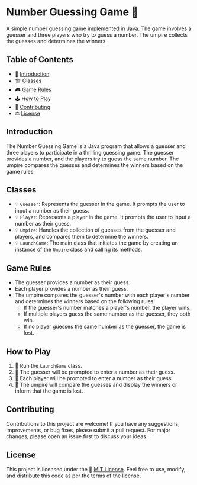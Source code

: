 # Number Guessing Game 🎲

A simple number guessing game implemented in Java. The game involves a guesser and three players who try to guess a number. The umpire collects the guesses and determines the winners.

## Table of Contents
- 📜 [Introduction](#introduction)
- 🏗️ [Classes](#classes)
- 🎮 [Game Rules](#game-rules)
- 🕹️ [How to Play](#how-to-play)
- 🤝 [Contributing](#contributing)
- ⚖️ [License](#license)

## Introduction
The Number Guessing Game is a Java program that allows a guesser and three players to participate in a thrilling guessing game. The guesser provides a number, and the players try to guess the same number. The umpire compares the guesses and determines the winners based on the game rules.

## Classes
- 💡 `Guesser`: Represents the guesser in the game. It prompts the user to input a number as their guess.
- 💡 `Player`: Represents a player in the game. It prompts the user to input a number as their guess.
- 💡 `Umpire`: Handles the collection of guesses from the guesser and players, and compares them to determine the winners.
- 💡 `LaunchGame`: The main class that initiates the game by creating an instance of the `Umpire` class and calling its methods.

## Game Rules
- The guesser provides a number as their guess.
- Each player provides a number as their guess.
- The umpire compares the guesser's number with each player's number and determines the winners based on the following rules:
  - If the guesser's number matches a player's number, the player wins.
  - If multiple players guess the same number as the guesser, they both win.
  - If no player guesses the same number as the guesser, the game is lost.

## How to Play
1. 🏁 Run the `LaunchGame` class.
2. 🎯 The guesser will be prompted to enter a number as their guess.
3. 🎯 Each player will be prompted to enter a number as their guess.
4. 🏅 The umpire will compare the guesses and display the winners or inform that the game is lost.

## Contributing
Contributions to this project are welcome! If you have any suggestions, improvements, or bug fixes, please submit a pull request. For major changes, please open an issue first to discuss your ideas.

## License
This project is licensed under the 📜 [MIT License](LICENSE). Feel free to use, modify, and distribute this code as per the terms of the license.
